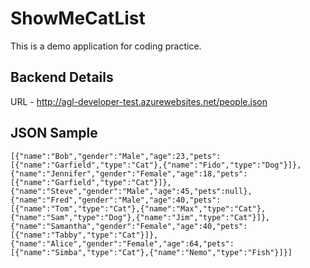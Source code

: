 # ShowMeCatList

This is a demo application for coding practice.

## Backend Details

URL - http://agl-developer-test.azurewebsites.net/people.json

## JSON Sample

```
[{"name":"Bob","gender":"Male","age":23,"pets":[{"name":"Garfield","type":"Cat"},{"name":"Fido","type":"Dog"}]},{"name":"Jennifer","gender":"Female","age":18,"pets":[{"name":"Garfield","type":"Cat"}]},{"name":"Steve","gender":"Male","age":45,"pets":null},{"name":"Fred","gender":"Male","age":40,"pets":[{"name":"Tom","type":"Cat"},{"name":"Max","type":"Cat"},{"name":"Sam","type":"Dog"},{"name":"Jim","type":"Cat"}]},{"name":"Samantha","gender":"Female","age":40,"pets":[{"name":"Tabby","type":"Cat"}]},{"name":"Alice","gender":"Female","age":64,"pets":[{"name":"Simba","type":"Cat"},{"name":"Nemo","type":"Fish"}]}]
```